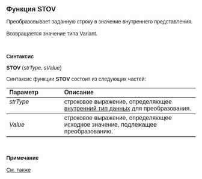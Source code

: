 ﻿<html>
<head>
<title>STOV</title>
</head>

<body>

<p><font size="4" face="Arial"><strong>Функция STOV</strong></font></p>

<p><font face="Arial">Преобразовывает заданную строку в значение 
внутреннего представления.<br>
<br>
Возвращается значение типа Variant.</font></p>

<p class="label">&nbsp;</p>

<p class="label"><font face="Arial"><b>Синтаксис</b></font></p>

<p><font face="Arial"><strong>STOV </strong>(<em>strType</em>, <em>
sValue</em>)<br>
</font></p>

<p><font face="Arial">Синтаксис функции <strong>STOV</strong>
состоит из следующих частей:</font></p>

<table border="1" cellPadding="5" cols="2" frame="below" rules="rows">
<TBODY>
  <tr vAlign="top">
    <td class="label" width="29%"><font face="Arial"><b>Параметр</b></font></td>
    <td class="label" width="71%"><font face="Arial"><strong>Описание</strong></font></td>
  </tr>
  <tr vAlign="top">
    <td width="29%"><em><font face="Arial">strType</font></em></td>
    <td width="71%"><font face="Arial">строковое выражение, 
	определяющее <a href="../../../types.html">внутренний тип данных</a> для 
	преобразования. </font></td>
  </tr>
  <tr>
    <td width="29%"><em><font face="Arial">Value</font></em></td>
    <td width="71%"><font face="Arial">строковое выражение, 
	определяющее исходное значение, подлежащее преобразованию.</font></td>
  </tr>
</TBODY>
</table>

<p class="label">&nbsp;</p>

<p class="label"><font face="Arial"><b>Примечание<br>
<br>
</b><a href="VTOS.html">См. также</a></font></p>
</body>
</html>
